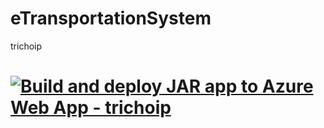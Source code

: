 # eTransportationSystem
trichoip

# [![Build and deploy JAR app to Azure Web App - trichoip](https://github.com/trichoip/eTransportationSystem/actions/workflows/master_etransportation-webapp-api.yml/badge.svg)](https://github.com/trichoip/eTransportationSystem/actions/workflows/master_etransportation-webapp-api.yml)

